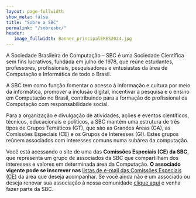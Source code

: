 ```yaml
---
layout: page-fullwidth
show_meta: false
title: "Sobre a SBC"
permalink: "/sobresbc/"
header:
   image_fullwidth: Banner_principalERES2024.jpg
---
```

<p>A Sociedade Brasileira de Computação – SBC é uma Sociedade Científica sem fins lucrativos, fundada em julho de 1978, que reúne estudantes, professores, profissionais, pesquisadores e entusiastas da área de Computação e Informática de todo o Brasil. </p>

<p>A SBC tem como função fomentar o acesso à informação e cultura por meio da informática, promover a inclusão digital, incentivar a pesquisa e o ensino em Computação no Brasil, contribuindo para a formação do profissional da Computação com responsabilidade social.</p>

<p>Para a organização e divulgação de atividades, ações e eventos científicos, técnicos, educacionais e políticos, a SBC mantém uma estrutura de três tipos de Grupos Temáticos (GT), que são as Grandes Áreas (GA), as Comissões Especiais (CE) e os Grupos de Interesses (GI). Estes grupos reúnem associados com interesses comuns numa subárea da computação.</p>

<p>Você está acessando o site de uma das <b>Comissões Especiais (CE) da SBC</b>, que representa um grupo de associados da SBC que compartilham dos interesses e valores em determinada área da Computação. <b>O associado vigente pode se inscrever nas</b> <a href="https://www.sbc.org.br/403-comissoes-especiais">listas de e-mail das Comissões Especiais (CE)</a> da área que deseja acompanhar. Se você ainda não é um associado ou deseja renovar sua associação à nossa comunidade <a href="https://centraldesistemas.sbc.org.br/mom">clique aqui</a> e venha fazer parte da SBC.</p>
